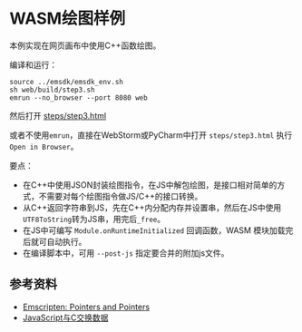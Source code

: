 # WASM绘图样例

本例实现在网页画布中使用C++函数绘图。

编译和运行：

```
source ../emsdk/emsdk_env.sh
sh web/build/step3.sh
emrun --no_browser --port 8080 web
```

然后打开 [steps/step3.html](http://0.0.0.0:8080/steps/step3.html)

或者不使用`emrun`，直接在WebStorm或PyCharm中打开 `steps/step3.html` 执行 `Open in Browser`。


要点：

- 在C++中使用JSON封装绘图指令，在JS中解包绘图，是接口相对简单的方式，不需要对每个绘图指令做JS/C++的接口转换。
- 从C++返回字符串到JS，先在C++内分配内存并设置串，然后在JS中使用`UTF8ToString`转为JS串，用完后`_free`。
- 在JS中可编写 `Module.onRuntimeInitialized` 回调函数，WASM 模块加载完后就可自动执行。
- 在编译脚本中，可用 `--post-js` 指定要合并的附加js文件。

## 参考资料

- [Emscripten: Pointers and Pointers](https://kapadia.github.io/emscripten/2013/09/13/emscripten-pointers-and-pointers.html)
- [JavaScript与C交换数据](https://www.cntofu.com/book/150/zh/ch2-c-js/ch2-04-data-exchange.md)
